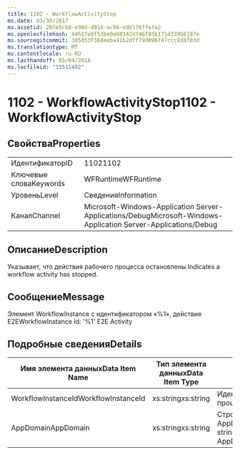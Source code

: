 ```yaml
---
title: 1102 - WorkflowActivityStop
ms.date: 03/30/2017
ms.assetid: 285e5cb8-e90d-4914-ac06-e9b176ffefa2
ms.openlocfilehash: 44617e9f53be0e601424746f83b171d33956197e
ms.sourcegitcommit: 3d5d33f384eeba41b2dff79d096f47ccc8d8f03d
ms.translationtype: MT
ms.contentlocale: ru-RU
ms.lasthandoff: 05/04/2018
ms.locfileid: "33511492"
---
```

# <a name="1102---workflowactivitystop"></a><span data-ttu-id="f8fdc-102">1102 - WorkflowActivityStop</span><span class="sxs-lookup"><span data-stu-id="f8fdc-102">1102 - WorkflowActivityStop</span></span>
## <a name="properties"></a><span data-ttu-id="f8fdc-103">Свойства</span><span class="sxs-lookup"><span data-stu-id="f8fdc-103">Properties</span></span>  
  
|||  
|-|-|  
|<span data-ttu-id="f8fdc-104">Идентификатор</span><span class="sxs-lookup"><span data-stu-id="f8fdc-104">ID</span></span>|<span data-ttu-id="f8fdc-105">1102</span><span class="sxs-lookup"><span data-stu-id="f8fdc-105">1102</span></span>|  
|<span data-ttu-id="f8fdc-106">Ключевые слова</span><span class="sxs-lookup"><span data-stu-id="f8fdc-106">Keywords</span></span>|<span data-ttu-id="f8fdc-107">WFRuntime</span><span class="sxs-lookup"><span data-stu-id="f8fdc-107">WFRuntime</span></span>|  
|<span data-ttu-id="f8fdc-108">Уровень</span><span class="sxs-lookup"><span data-stu-id="f8fdc-108">Level</span></span>|<span data-ttu-id="f8fdc-109">Сведения</span><span class="sxs-lookup"><span data-stu-id="f8fdc-109">Information</span></span>|  
|<span data-ttu-id="f8fdc-110">Канал</span><span class="sxs-lookup"><span data-stu-id="f8fdc-110">Channel</span></span>|<span data-ttu-id="f8fdc-111">Microsoft-Windows-Application Server-Applications/Debug</span><span class="sxs-lookup"><span data-stu-id="f8fdc-111">Microsoft-Windows-Application Server-Applications/Debug</span></span>|  
  
## <a name="description"></a><span data-ttu-id="f8fdc-112">Описание</span><span class="sxs-lookup"><span data-stu-id="f8fdc-112">Description</span></span>  
 <span data-ttu-id="f8fdc-113">Указывает, что действия рабочего процесса остановлены.</span><span class="sxs-lookup"><span data-stu-id="f8fdc-113">Indicates a workflow activity has stopped.</span></span>  
  
## <a name="message"></a><span data-ttu-id="f8fdc-114">Сообщение</span><span class="sxs-lookup"><span data-stu-id="f8fdc-114">Message</span></span>  
 <span data-ttu-id="f8fdc-115">Элемент WorkflowInstance с идентификатором «%1», действие E2E</span><span class="sxs-lookup"><span data-stu-id="f8fdc-115">WorkflowInstance Id: '%1' E2E Activity</span></span>  
  
## <a name="details"></a><span data-ttu-id="f8fdc-116">Подробные сведения</span><span class="sxs-lookup"><span data-stu-id="f8fdc-116">Details</span></span>  
  
|<span data-ttu-id="f8fdc-117">Имя элемента данных</span><span class="sxs-lookup"><span data-stu-id="f8fdc-117">Data Item Name</span></span>|<span data-ttu-id="f8fdc-118">Тип элемента данных</span><span class="sxs-lookup"><span data-stu-id="f8fdc-118">Data Item Type</span></span>|<span data-ttu-id="f8fdc-119">Описание</span><span class="sxs-lookup"><span data-stu-id="f8fdc-119">Description</span></span>|  
|--------------------|--------------------|-----------------|  
|<span data-ttu-id="f8fdc-120">WorkflowInstanceId</span><span class="sxs-lookup"><span data-stu-id="f8fdc-120">WorkflowInstanceId</span></span>|<span data-ttu-id="f8fdc-121">xs:string</span><span class="sxs-lookup"><span data-stu-id="f8fdc-121">xs:string</span></span>|<span data-ttu-id="f8fdc-122">Идентификатор экземпляра рабочего процесса.</span><span class="sxs-lookup"><span data-stu-id="f8fdc-122">The workflow instance id.</span></span>|  
|<span data-ttu-id="f8fdc-123">AppDomain</span><span class="sxs-lookup"><span data-stu-id="f8fdc-123">AppDomain</span></span>|<span data-ttu-id="f8fdc-124">xs:string</span><span class="sxs-lookup"><span data-stu-id="f8fdc-124">xs:string</span></span>|<span data-ttu-id="f8fdc-125">Строка, возвращаемая AppDomain.CurrentDomain.FriendlyName.</span><span class="sxs-lookup"><span data-stu-id="f8fdc-125">The string returned by AppDomain.CurrentDomain.FriendlyName.</span></span>|
